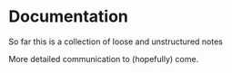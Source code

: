 # Documentation

So far this is a collection of loose and unstructured notes

More detailed communication to (hopefully) come.
